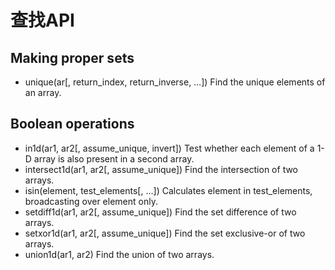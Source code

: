 # 查找API

## Making proper sets

- unique(ar[, return_index, return_inverse, …])	Find the unique elements of an array.

## Boolean operations

- in1d(ar1, ar2[, assume_unique, invert])	Test whether each element of a 1-D array is also present in a second array.
- intersect1d(ar1, ar2[, assume_unique])	Find the intersection of two arrays.
- isin(element, test_elements[, …])	Calculates element in test_elements, broadcasting over element only.
- setdiff1d(ar1, ar2[, assume_unique])	Find the set difference of two arrays.
- setxor1d(ar1, ar2[, assume_unique])	Find the set exclusive-or of two arrays.
- union1d(ar1, ar2)	Find the union of two arrays.